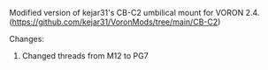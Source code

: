 Modified version of kejar31's CB-C2 umbilical mount for VORON 2.4. (https://github.com/kejar31/VoronMods/tree/main/CB-C2)

Changes:
1. Changed threads from M12 to PG7